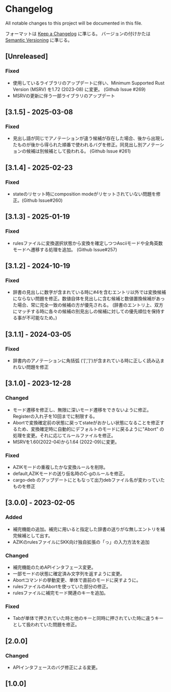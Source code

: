 # Changelog

All notable changes to this project will be documented in this file.

フォーマットは [Keep a Changelog](https://keepachangelog.com/ja/1.1.0/) に準じる。
バージョンの付けかたは [Semantic Versioning](https://semver.org/spec/v2.0.0.html) に準じる。

## [Unreleased]

### Fixed
- 使用しているライブラリのアップデートに伴い、Minimum Supported Rust Version (MSRV) を1.72 (2023-08) に変更。 (Github Issue #269)
- MSRVの更新に伴う一部ライブラリのアップデート

## [3.1.5] - 2025-03-08

### Fixed
- 見出し語が同じでアノテーションが違う候補が存在した場合、後から出現したものが後から得られた順番で使われるバグを修正。同見出し別アノテーションの候補は別候補として扱われる。 (Github Issue #261)

## [3.1.4] - 2025-02-23

### Fixed
- stateのリセット時にcomposition modeがリセットされていない問題を修正。(Github Issue#260)

## [3.1.3] - 2025-01-19

### Fixed
- rulesファイルに変換選択状態から変換を確定しつつAsciiモードや全角英数モードへ遷移する処理を追加。 (Github Issue#257)

## [3.1.2] - 2024-10-19

### Fixed

- 辞書の見出しに数字が含まれている時に#4を含むエントリ以外では変換候補にならない問題を修正。数値自体を見出しに含む候補と数値置換候補があった場合、常に完全一致の候補の方が優先される。 (辞書のエントリ上、双方にマッチする時に各々の候補の別見出しの候補に対しての優先順位を保持する事が不可能なため。)

## [3.1.1] - 2024-03-05

### Fixed

- 辞書内のアノテーションに角括弧 ('[',']')が含まれている時に正しく読み込まれない問題を修正

## [3.1.0] - 2023-12-28

### Changed

- モード遷移を修正し、無限に深いモード遷移をできないように修正。Registerの入れ子を10回までに制限する。
- Abortで変換確定前の状態に戻ってstateがおかしい状態になることを修正するため、変換確定時に自動的にデフォルトのモードに戻るように"Abort"
  の処理を変更。それに応じてルールファイルを修正。
- MSRVを1.60(2022-04)から1.64 (2022-09)に変更。

### Fixed

- AZIKモードの重複したかな変換ルールを削除。
- default,AZIKモードの送り仮名時のC-gのルールを修正。
- cargo-deb のアップデートにともなって出力debファイル名が変わっていたものを修正

## [3.0.0] - 2023-02-05

### Added

- 補完機能の追加。補完に用いると指定した辞書の送りがな無しエントリを補完候補として出す。
- AZIKのrulesファイルにSKK向け独自拡張の「っ」の入力方法を追加

### Changed

- 補完機能のためAPIインタフェース変更。
- 一部モードの状態に確定済み文字列を返すように変更。
- Abortコマンドの挙動変更、単体で直前のモードに戻すように。
- rulesファイルのAbortを使っていた部分の修正。
- rulesファイルに補完モード関連のキーを追加。

### Fixed

- Tabが単体で押されていた時と他のキーと同時に押されていた時に違うキーとして扱われていた問題を修正。

## [2.0.0]

### Changed

- APIインタフェースのバグ修正による変更。

## [1.0.0]
